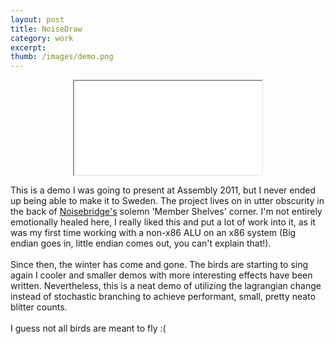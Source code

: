 ```yaml
---
layout: post
title: NoiseDraw 
category: work
excerpt: 
thumb: /images/demo.png
---
```


<div class="txt">

<center>
<iframe src="/images/noisedraw.mov" allowfullscreen></iframe>
</center>


<p>
This is a demo I was going to present at Assembly 2011, but
I never ended up being able to make it to Sweden. The project
lives on in utter obscurity in the back of <a href="http://www.noisebridge.net">
Noisebridge's</a> solemn 'Member Shelves' corner. I'm not entirely 
emotionally healed here, I really liked
this and put a lot of work into it, as it was my first time working
with a non-x86 ALU on an x86 system (Big endian goes in, little endian
comes out, you can't explain that!). 
<br />
<br />
Since then, the winter has come and gone. The birds are starting to sing again
I cooler and smaller demos with more interesting effects have been written. 
Nevertheless, this is a neat demo of utilizing the lagrangian change instead of 
stochastic branching to achieve performant, small, pretty neato blitter counts.
<br />
<br />
I guess not all birds are meant to fly :(
</p>

</div>
